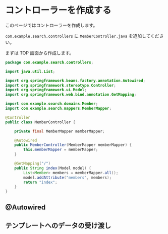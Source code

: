 # コントローラーを作成する

このページではコントローラーを作成します。

```com.example.search.controllers``` に ```MemberController.java``` を追加してください。

まずは TOP 画面から作成します。

```java
package com.example.search.controllers;

import java.util.List;

import org.springframework.beans.factory.annotation.Autowired;
import org.springframework.stereotype.Controller;
import org.springframework.ui.Model;
import org.springframework.web.bind.annotation.GetMapping;

import com.example.search.domains.Member;
import com.example.search.mappers.MemberMapper;

@Controller
public class MemberController {

    private final MemberMapper memberMapper;

    @Autowired
    public MemberController(MemberMapper memberMapper) {
        this.memberMapper = memberMapper;
    }

    @GetMapping("/")
    public String index(Model model) {
        List<Member> members = memberMapper.all();
        model.addAttribute("members", members);
        return "index";
    }
}
```

## @Autowired



## テンプレートへのデータの受け渡し

